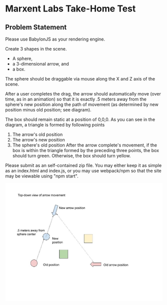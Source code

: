 # Marxent Labs Take-Home Test

## Problem Statement

Please use BabylonJS as your rendering engine.

Create 3 shapes in the scene. 

 - A sphere, 
 - a 3-dimensional arrow, and 
 - a box. 
 
 The sphere should be draggable via mouse along the X and Z axis of the scene. 
 
 After a user completes the drag, the arrow should automatically move (over time, as in an animation) so that it is exactly .5 meters away from the sphere's new position along the path of movement (as determined by new position minus old position; see diagram).

The box should remain static at a position of 0,0,0. As you can see in the diagram, a triangle is formed by following points
1.	The arrow's old position
2.	The arrow's new position
3.	The sphere's old position
After the arrow complete's movement, if the box is within the triangle formed by the preceding three points, the box should turn green. Otherwise, the box should turn yellow.

Please submit as an self-contained zip file. You may either keep it as simple as an index.html and index.js, or you may use webpack/npm so that the site may be viewable using "npm start".

<img src="diagram.jpg" title="Diagram of object motion">